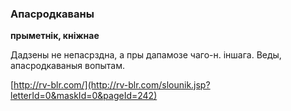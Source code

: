 ### Апасродкаваны
**прыметнік, кніжнае**

Дадзены не непасрздна, а пры дапамозе чаго-н. іншага. Веды, апасродкаваныя вопытам.

<a rel="author">[http://rv-blr.com/](http://rv-blr.com/slounik.jsp?letterId=0&maskId=0&pageId=242)</a>
